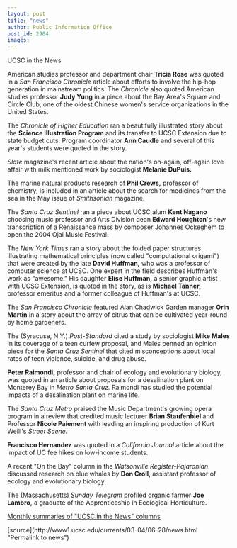 ```yaml
---
layout: post
title: "news"
author: Public Information Office
post_id: 2904
images:
---
```


<p class="pagehead">
  UCSC in the News
</p>
<p>
  American studies professor and department chair <b>Tricia Rose</b> was quoted in a <i>San Francisco Chronicle</i> article about efforts to involve the hip-hop generation in mainstream politics. The <i>Chronicle</i> also quoted American studies professor <b>Judy Yung</b> in a piece about the Bay Area's Square and Circle Club, one of the oldest Chinese women's service organizations in the United States.
</p>
<p>
  The <i>Chronicle of Higher Education</i> ran a beautifully illustrated story about the <b>Science Illustration Program</b> and its transfer to UCSC Extension due to state budget cuts. Program coordinator <b>Ann Caudle</b> and several of this year's students were quoted in the story.<br>
</p>
<p>
  <i>Slate</i> magazine's recent article about the nation's on-again, off-again love affair with milk mentioned work by sociologist <b>Melanie DuPuis.</b>
</p>
<p>
  The marine natural products research of <b>Phil Crews,</b> professor of chemistry, is included in an article about the search for medicines from the sea in the May issue of <i>Smithsonian</i> magazine.<br>
</p>
<p>
  The <i>Santa Cruz Sentinel</i> ran a piece about UCSC alum <b>Kent Nagano</b> choosing music professor and Arts Division dean <b>Edward Houghton</b>'s new transcription of a Renaissance mass by composer Johannes Ockeghem to open the 2004 Ojai Music Festival.
</p>
<p>
  The <i>New York Times</i> ran a story about the folded paper structures illustrating mathematical principles (now called "computational origami") that were created by the late <b>David Huffman,</b> who was a professor of computer science at UCSC. One expert in the field describes Huffman's work as "awesome." His daughter <b>Elise Huffman,</b> a senior graphic artist with UCSC Extension, is quoted in the story, as is <b>Michael Tanner,</b> professor emeritus and a former colleague of Huffman's at UCSC.
</p>
<p>
  The <i>San Francisco Chronicle</i> featured Alan Chadwick Garden manager <b>Orin Martin</b> in a story about the array of citrus that can be cultivated year-round by home gardeners.
</p>
<p>
  The (Syracuse, N.Y.) <i>Post-Standard</i> cited a study by sociologist <b>Mike Males</b> in its coverage of a teen curfew proposal, and Males penned an opinion piece for the <i>Santa Cruz Sentinel</i> that cited misconceptions about local rates of teen violence, suicide, and drug abuse.
</p>
<p>
  <b>Peter Raimondi,</b> professor and chair of ecology and evolutionary biology, was quoted in an article about proposals for a desalination plant on Monterey Bay in <i>Metro Santa Cruz.</i> Raimondi has studied the potential impacts of a desalination plant on marine life.
</p>
<p>
  The <i>Santa Cruz Metro</i> praised the Music Department's growing opera program in a review that credited music lecturer <b>Brian Staufenbiel</b> and Professor <b>Nicole Paiement</b> with leading an inspiring production of Kurt Weill's <i>Street Scene.</i>
</p>
<p>
  <b>Francisco Hernandez</b> was quoted in a <i>California Journal</i> article about the impact of UC fee hikes on low-income students.
</p>
<p>
  A recent "On the Bay" column in the <i>Watsonville Register-Pajaronian</i> discussed research on blue whales by <b>Don Croll,</b> assistant professor of ecology and evolutionary biology.
</p>
<p>
  The (Massachusetts) <i>Sunday Telegram</i> profiled organic farmer <b>Joe Lambro,</b> a graduate of the Apprenticeship in Ecological Horticulture.
</p>
<p>
  <a href="http://www.ucsc.edu/news_events/media_highlights">Monthly summaries of "UCSC in the News" columns</a><br>
</p>
<p>

</p>
[source](http://www1.ucsc.edu/currents/03-04/06-28/news.html "Permalink to news")
